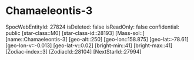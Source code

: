 ﻿---
location: [-78.61,158.875,250]
type: Station
tags:
- astro/Star

---

# Chamaeleontis-3

SpocWebEntityId: 27824
isDeleted: false
isReadOnly: false
confidential: public
[star-class::M0]
[star-class-id::28193]
[Mass-sol::]
[name::Chamaeleontis-3]
[geo-alt::250]
[geo-lon::158.875]
[geo-lat::-78.61]
[geo-lon-v::-0.013]
[geo-lat-v::0.02]
[bright-min::41]
[bright-max::41]
[Zodiac-index::3]
[ZodiacId::28104]
[NextStarId::27994]

